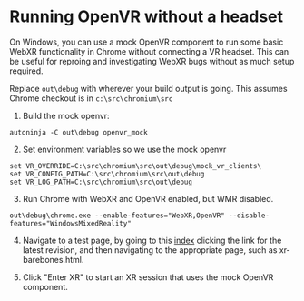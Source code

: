 # Running OpenVR without a headset

On Windows, you can use a mock OpenVR component to run some basic WebXR
functionality in Chrome without connecting a VR headset. This can be useful for
reproing and investigating WebXR bugs without as much setup required.

Replace `out\debug` with wherever your build output is going.
This assumes Chrome checkout is in `c:\src\chromium\src`

1. Build the mock openvr:
```shell
autoninja -C out\debug openvr_mock
```

2. Set environment variables so we use the mock openvr
```shell
set VR_OVERRIDE=C:\src\chromium\src\out\debug\mock_vr_clients\
set VR_CONFIG_PATH=C:\src\chromium\src\out\debug
set VR_LOG_PATH=C:\src\chromium\src\out\debug
```

3. Run Chrome with WebXR and OpenVR enabled, but WMR disabled.
```shell
out\debug\chrome.exe --enable-features="WebXR,OpenVR" --disable-features="WindowsMixedReality"
```

4. Navigate to a test page, by going to this [index](https://storage.googleapis.com/chromium-webxr-test/index.html)
   clicking the link for the latest revision, and then navigating to the
   appropriate page, such as xr-barebones.html.

5. Click "Enter XR" to start an XR session that uses the mock OpenVR component.
